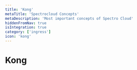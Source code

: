 ```yaml
---
title: 'Kong'
metaTitle: 'Spectrocloud Concepts'
metaDescription: 'Most important concepts of Spectro Cloud'
hiddenFromNav: true
isIntegration: true
category: ['ingress']
icon: 'kong'
---
```


# Kong
